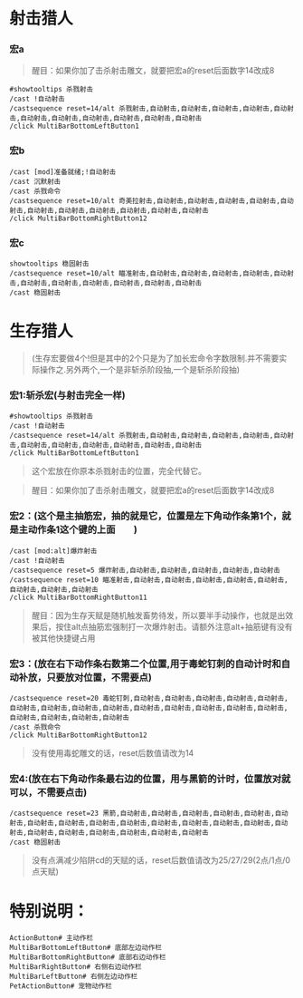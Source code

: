 # 射击猎人

### 宏a

> 醒目：如果你加了击杀射击雕文，就要把宏a的reset后面数字14改成8
    
	#showtooltips 杀戮射击
    /cast !自动射击
    /castsequence reset=14/alt 杀戮射击,自动射击,自动射击,自动射击,自动射击,自动射击,自动射击,自动射击,自动射击,自动射击,自动射击,自动射击
    /click MultiBarBottomLeftButton1
    
### 宏b

	/cast [mod]准备就绪;!自动射击
	/cast 沉默射击
	/cast 杀戮命令
	/castsequence reset=10/alt 奇美拉射击,自动射击,自动射击,自动射击,自动射击,自动射击,自动射击,自动射击,自动射击,自动射击,自动射击,自动射击
	/click MultiBarBottomRightButton12

### 宏c

	showtooltips 稳固射击
	/castsequence reset=10/alt 瞄准射击,自动射击,自动射击,自动射击,自动射击,自动射击,自动射击,自动射击,自动射击,自动射击,自动射击,自动射击
	/cast 稳固射击

# 生存猎人

> (生存宏要做4个!但是其中的2个只是为了加长宏命令字数限制.并不需要实际操作之.另外两个,一个是非斩杀阶段抽,一个是斩杀阶段抽)

### 宏1:斩杀宏(与射击完全一样)

	#showtooltips 杀戮射击
	/cast !自动射击
	/castsequence reset=14/alt 杀戮射击,自动射击,自动射击,自动射击,自动射击,自动射击,自动射击,自动射击,自动射击,自动射击,自动射击,自动射击
	/click MultiBarBottomLeftButton1

> 这个宏放在你原本杀戮射击的位置，完全代替它。

> 醒目：如果你加了击杀射击雕文，就要把宏a的reset后面数字14改成8

### 宏2：(这个是主抽筋宏，抽的就是它，位置是左下角动作条第1个，就是主动作条1这个键的上面  )  

	/cast [mod:alt]爆炸射击
	/cast !自动射击
	/castsequence reset=5 爆炸射击,自动射击,自动射击,自动射击,自动射击,自动射击
	/castsequence reset=10 瞄准射击,自动射击,自动射击,自动射击,自动射击,自动射击,自动射击,自动射击,自动射击
	/click MultiBarBottomRightButton11

> 醒目：因为生存天赋是随机触发畜势待发，所以要半手动操作，也就是出效果后，按住alt点抽筋宏强制打一次爆炸射击。请额外注意alt+抽筋键有没有被其他快捷键占用

### 宏3：(放在右下动作条右数第二个位置,用于毒蛇钉刺的自动计时和自动补放，只要放对位置，不需要点)

	/castsequence reset=20 毒蛇钉刺,自动射击,自动射击,自动射击,自动射击,自动射击,自动射击,自动射击,自动射击,自动射击,自动射击,自动射击,自动射击,自动射击,自动射击,自动射击,自动射击,自动射击,自动射击
	/cast 杀戮命令
	/click MultiBarBottomRightButton12

> 没有使用毒蛇雕文的话，reset后数值请改为14

### 宏4:(放在右下角动作条最右边的位置，用与黑箭的计时，位置放对就可以，不需要点击)

	/castsequence reset=23 黑箭,自动射击,自动射击,自动射击,自动射击,自动射击,自动射击,自动射击,自动射击,自动射击,自动射击,自动射击,自动射击,自动射击,自动射击,自动射击,自动射击,自动射击,自动射击,自动射击,自动射击,自动射击
	/cast 稳固射击

> 没有点满减少陷阱cd的天赋的话，reset后数值请改为25/27/29(2点/1点/0点天赋)

# 特别说明：

    ActionButton# 主动作栏
    MultiBarBottomLeftButton# 底部左边动作栏
    MultiBarBottomRightButton# 底部右边动作栏
    MultiBarRightButton# 右侧右边动作栏
    MultiBarLeftButton# 右侧左边动作栏
    PetActionButton# 宠物动作栏
